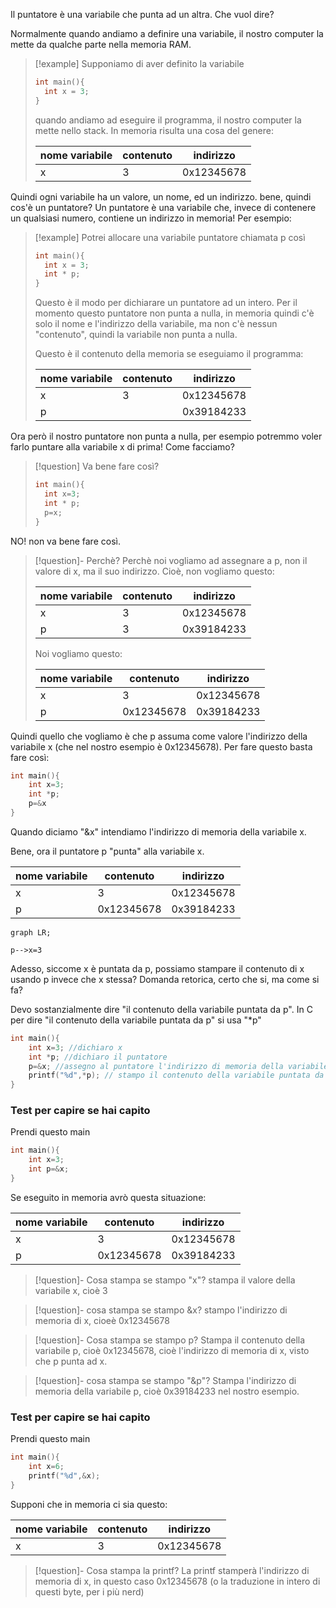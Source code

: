 Il puntatore è una variabile che punta ad un altra.
Che vuol dire?

Normalmente quando andiamo a definire una variabile, il nostro computer la mette da qualche parte nella memoria RAM.

>[!example]
> Supponiamo di aver definito la variabile 
> ```C
> int main(){
> 	int x = 3;
> }
> ```
> quando andiamo ad eseguire il programma, il nostro computer la mette nello stack. In memoria risulta una cosa del genere:
>
> |nome variabile|contenuto|indirizzo|
> |---|---|---|
> |x|3|0x12345678

Quindi ogni variabile ha un valore, un nome, ed un indirizzo.
bene, quindi cos'è un puntatore?
Un puntatore è una variabile che, invece di contenere un qualsiasi numero, contiene un indirizzo in memoria! Per esempio:
>[!example]
>Potrei allocare una variabile puntatore chiamata p così
>```C
>int main(){
>	int x = 3;
>	int * p;
>}
>```
>Questo è il modo per dichiarare un puntatore ad un intero.
>Per il momento questo puntatore non punta a nulla, in memoria quindi c'è solo il nome e l'indirizzo della variabile, ma non c'è nessun "contenuto", quindi la variabile non punta a nulla.
>
>Questo è il contenuto della memoria se eseguiamo il programma:
>
> |nome variabile|contenuto|indirizzo|
> |---|---|---|
> |x|3|0x12345678
> |p||0x39184233

Ora però il nostro puntatore non punta a nulla, per esempio potremmo voler farlo puntare alla variabile x di prima! Come facciamo?

>[!question] Va bene fare così? 
>```C
>int main(){
>	int x=3;
>	int * p;
>	p=x;
>}
>```

NO! non va bene fare così.
>[!question]- Perchè?
>Perchè noi vogliamo ad assegnare a p, non il valore di x, ma il suo indirizzo. Cioè, non vogliamo questo:
>
> |nome variabile|contenuto|indirizzo|
> |---|---|---|
> |x|3|0x12345678
> |p|3|0x39184233
>Noi vogliamo questo:
>
>|nome variabile|contenuto|indirizzo|
> |---|---|---|
> |x|3|0x12345678
> |p|0x12345678|0x39184233

Quindi quello che vogliamo è che p assuma come valore l'indirizzo della variabile x (che nel nostro esempio è 0x12345678).
Per fare questo basta fare così:

```C
int main(){
	int x=3;
	int *p;
	p=&x
}
```

Quando diciamo "&x" intendiamo l'indirizzo di memoria della variabile x.

Bene, ora il puntatore p "punta" alla variabile x.

|nome variabile|contenuto|indirizzo|
|---|---|---|
|x|3|0x12345678
|p|0x12345678|0x39184233

```mermaid
graph LR;

p-->x=3
```

Adesso, siccome x è puntata da p, possiamo stampare il contenuto di x usando p invece che x stessa? Domanda retorica, certo che si, ma come si fa?

Devo sostanzialmente dire  "il contenuto della variabile puntata da p".
In C per dire "il contenuto della variabile puntata da p" si usa "\*p"

```C
int main(){
	int x=3; //dichiaro x
	int *p; //dichiaro il puntatore
	p=&x; //assegno al puntatore l'indirizzo di memoria della variabile x
	printf("%d",*p); // stampo il contenuto della variabile puntata da p
}
```
### Test per capire se hai capito 
Prendi questo main

```C
int main(){
	int x=3;
	int p=&x;
}
```
Se eseguito in memoria avrò questa situazione:

|nome variabile|contenuto|indirizzo|
|---|---|---|
|x|3|0x12345678|
|p|0x12345678|0x39184233|

>[!question]- Cosa stampa se stampo "x"?
>stampa il valore della variabile x, cioè 3

>[!question]- cosa stampa se stampo &x?
>stampo l'indirizzo di memoria di x, cioeè 0x12345678

>[!question]- Cosa stampa se stampo p?
>Stampa il contenuto della variabile p, cioè 0x12345678, cioè l'indirizzo di memoria di x, visto che p punta ad x.

>[!question]- cosa stampa se stampo "&p"?
>Stampa l'indirizzo di memoria della variabile p, cioè 0x39184233 nel nostro esempio.


### Test per capire se hai capito 
Prendi questo main

```C
int main(){
	int x=6;
	printf("%d",&x);
}
```

Supponi che in memoria ci sia questo:

|nome variabile|contenuto|indirizzo|
 |---|---|---|
 |x|3|0x12345678

>[!question]- Cosa stampa la printf?
>La printf stamperà l'indirizzo di memoria di x, in questo caso 0x12345678 (o la traduzione in intero di questi byte, per i più nerd)

